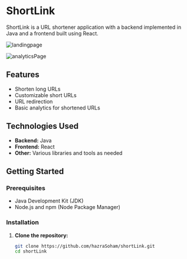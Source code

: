 # ShortLink

ShortLink is a URL shortener application with a backend implemented in Java and a frontend built using React.

![landingpage](https://github.com/user-attachments/assets/732955c0-0faf-45a2-87dc-588ed69f978a)

![analyticsPage](https://github.com/user-attachments/assets/a9b19f0f-48e1-42f8-a521-d034f769b6bf)




## Features

- Shorten long URLs
- Customizable short URLs
- URL redirection
- Basic analytics for shortened URLs

## Technologies Used

- **Backend:** Java
- **Frontend:** React
- **Other:** Various libraries and tools as needed

## Getting Started

### Prerequisites

- Java Development Kit (JDK)
- Node.js and npm (Node Package Manager)

### Installation

1. **Clone the repository:**
   ```bash
   git clone https://github.com/hazraSoham/shortLink.git
   cd shortLink

